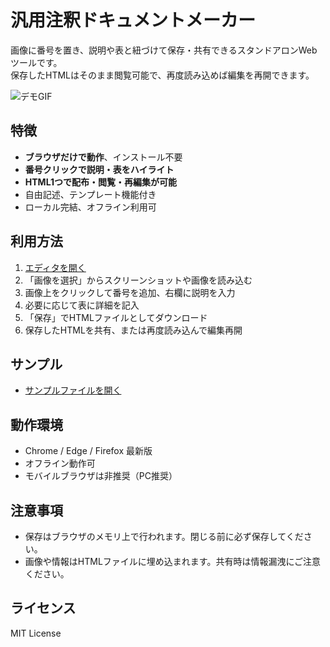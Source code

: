 # 汎用注釈ドキュメントメーカー

画像に番号を置き、説明や表と紐づけて保存・共有できるスタンドアロンWebツールです。  
保存したHTMLはそのまま閲覧可能で、再度読み込めば編集を再開できます。

![デモGIF](demo.gif)

## 特徴
- **ブラウザだけで動作**、インストール不要
- **番号クリックで説明・表をハイライト**
- **HTML1つで配布・閲覧・再編集が可能**
- 自由記述、テンプレート機能付き
- ローカル完結、オフライン利用可

## 利用方法
1. [エディタを開く](https://USERNAME.github.io/REPO/annotation_editor.html)
2. 「画像を選択」からスクリーンショットや画像を読み込む
3. 画像上をクリックして番号を追加、右欄に説明を入力
4. 必要に応じて表に詳細を記入
5. 「保存」でHTMLファイルとしてダウンロード
6. 保存したHTMLを共有、または再度読み込んで編集再開

## サンプル
- [サンプルファイルを開く](sample.html)

## 動作環境
- Chrome / Edge / Firefox 最新版
- オフライン動作可
- モバイルブラウザは非推奨（PC推奨）

## 注意事項
- 保存はブラウザのメモリ上で行われます。閉じる前に必ず保存してください。
- 画像や情報はHTMLファイルに埋め込まれます。共有時は情報漏洩にご注意ください。

## ライセンス
MIT License

